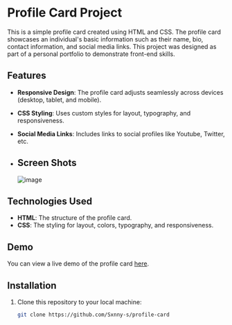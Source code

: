 # Profile Card Project

This is a simple profile card created using HTML and CSS. The profile card showcases an individual's basic information such as their name, bio, contact information, and social media links. This project was designed as part of a personal portfolio to demonstrate front-end skills.

## Features
- **Responsive Design**: The profile card adjusts seamlessly across devices (desktop, tablet, and mobile).
- **CSS Styling**: Uses custom styles for layout, typography, and responsiveness.
- **Social Media Links**: Includes links to social profiles like Youtube, Twitter, etc.

- ## Screen Shots
  ![image](https://github.com/user-attachments/assets/2e0834f5-feec-47ef-b08b-274c3a55cd27)

  
## Technologies Used
- **HTML**: The structure of the profile card.
- **CSS**: The styling for layout, colors, typography, and responsiveness.

## Demo
You can view a live demo of the profile card [here](URL-to-live-demo).

## Installation

1. Clone this repository to your local machine:
   ```bash
   git clone https://github.com/Sxnny-s/profile-card
